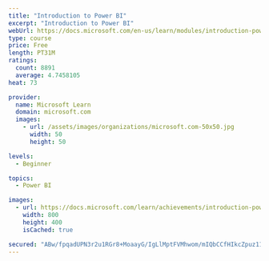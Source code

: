```yaml
---
title: "Introduction to Power BI"
excerpt: "Introduction to Power BI"
webUrl: https://docs.microsoft.com/en-us/learn/modules/introduction-power-bi/
type: course
price: Free
length: PT31M
ratings:
  count: 8891
  average: 4.7458105
heat: 73

provider:
  name: Microsoft Learn
  domain: microsoft.com
  images:
    - url: /assets/images/organizations/microsoft.com-50x50.jpg
      width: 50
      height: 50

levels:
  - Beginner

topics:
  - Power BI

images:
  - url: https://docs.microsoft.com/learn/achievements/introduction-power-bi-social.png
    width: 800
    height: 400
    isCached: true

secured: "ABw/fpqadUPN3r2u1RGr8+MoaayG/IgLlMptFVMhwom/mIQbCCfHIkcZpuz11dNIsdP7iuqXJ8Z4406sDSwxxhZtHIoxspOyasVGjT9rc/izsoBAn5/SsND84FFqUg8/7T5TH8p5sQwek/0rgTMqp3wZf6yzqgZdIMqatiqUcKtkDduPdJX9GlGywNXnzl/3BcSQAgs9MY5GdEpo3PT0neADbYmwpSI0ZcV3o8fAQF60uYRCI0I65aPa42wFs1WeUVRvpdlOCkGnhXPjp8mirtn8yynFOiUnXVYTKjvzd02f1M+6LpWJrpleLW3f5TcaWKyihobNX7+7Js1iZPudNVFel1O22DSfK1hxNqKmCdNzKID6lwqr4vtgKwZ5f6w067vakSM7adnmYoa3FuXTmi36/V6ODJ54FOJWqJ+/LU8=;fnVNYI6hq4kkzD4quKI1Og=="
---
```


